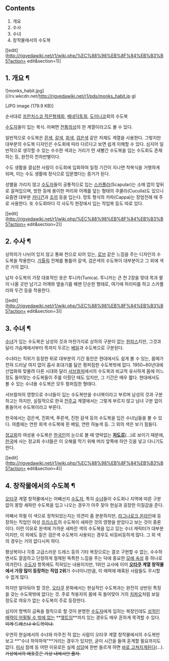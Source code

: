 ## Contents

    

1. 개요 
2. 수사 
3. 수녀 
4. 창작물에서의 수도복 

[[edit](http://rigvedawiki.net/r1/wiki.php/%EC%88%98%EB%8F%84%EB%B3%B5?action=
edit&section=1)]

## 1. 개요 ¶

![monks_habit.jpg](//rv.wkcdn.net/http://rigvedawiki.net/r1/pds/monks_habit.jp
g)

[JPG image (179.9 KB)]

순서대로 [프란치스코 작은형제회](http://www.ofm.or.kr/),
[베네딕토회](%EB%B2%A0%EB%84%A4%EB%94%95%ED%86%A0%ED%9A%8C.md),
[도미니코](%EB%8F%84%EB%AF%B8%EB%8B%88%EC%BD%94.md)회의 수도복

  
[수도자](%EC%88%98%EB%8F%84%EC%9E%90.md)들이 입는 복식. 어쩌면
[전통의상](%EC%A0%84%ED%86%B5%EC%9D%98%EC%83%81.md)의 한 계열이라고도 볼 수 있다.

  

일반적으로 수도복은 [흰색](%ED%9D%B0%EC%83%89.md), [갈색](%EA%B0%88%EC%83%89.md),
[회색](%ED%9A%8C%EC%83%89.md), [검은색](%EA%B2%80%EC%9D%80%EC%83%89.md) 같은
저채도 계열을 사용한다. 그렇지만 대부분의 수도복 디자인은 수도회에 따라 다르다고 보면 쉽게 이해할 수 있다. 심지어 일반적으로 생각할 수
있는 수수한 색과는 거리가 먼 새빨간 수도복을 입는 수도회도 존재하는 등, 완전히 천차만별이다.

  

수도 생활을 결심한 사람이 수도회에 입회하여 일정 기간이 지나면 착복식을 거행하게 되며, 이는 수도 생활에 정식으로 입문했다는 증거가 된다.

  

성별을 가리지 않고 [수도자](%EC%88%98%EB%8F%84%EC%9E%90.md)들이 공통적으로 입는
[스카풀라](%EC%8A%A4%EC%B9%B4%ED%92%80%EB%9D%BC.md)(Scapular)는 소매 없이 앞뒤로 걸쳐입으며,
방한 등에 용이한 머리와 어깨를 덮는 형태의 쿠쿨라(Cuculla)도 있으나 요즘엔 대부분
[카디건](%EC%B9%B4%EB%94%94%EA%B1%B4.md)과 [조끼](%EC%A1%B0%EB%81%BC.md) 등을
입는다. 망토 형식의 카파(Cappa)는 장엄전례 때 주로 사용한다. 또 수도회마다 각 사도직 현장에서 입는 작업복 등도 따로 있다.

  

[[edit](http://rigvedawiki.net/r1/wiki.php/%EC%88%98%EB%8F%84%EB%B3%B5?action=
edit&section=2)]

## 2. 수사 ¶

상하의가 나뉘어 있지 않고 통짜 천으로 되어 있는, [로브](%EB%A1%9C%EB%B8%8C.md) 같은 느낌을 주는 디자인의
수도복을 착용한다. [가톨릭](%EA%B0%80%ED%86%A8%EB%A6%AD.md) 전체를 통틀어 갈색, 검은색의 수도복이
대부분이고 그 외에 색은 거의 없다.

  

남자 수도복의 가장 대표적인 옷은 투니카(Tunica). 투니카는 큰 천 2장을 맞대 목과 팔이 나올 곳만 남기고 어깨와 옆솔기를 꿰맨
단순한 형태로, 여기에 허리띠를 하고 스카풀라와 두건 등을 착용한다.

  

[[edit](http://rigvedawiki.net/r1/wiki.php/%EC%88%98%EB%8F%84%EB%B3%B5?action=
edit&section=3)]

## 3. 수녀 ¶

[수녀](%EC%88%98%EB%85%80.md)가 입는 수도복은 남성의 것과 마찬가지로 상하의 구분이 없는
[원피스](%EC%9B%90%ED%94%BC%EC%8A%A4.md)지만, 그것과 달리 가슴께에서부터 목까지 두르는
[베일](%EB%B2%A0%EC%9D%BC.md)과 수도복으로 구분된다.

  

수녀라는 직위가 등장한 뒤로 대부분의 기간 동안은 현대에서도 쉽게 볼 수 있는, 몸매가 전혀 드러날 여지 없이 흡사 포대기를 닮은 펑퍼짐한
수도복밖에 없다. 1950~60년대에 산업화와 맞물려 다른 시대와 달리
[서브컬처](%EC%84%9C%EB%B8%8C%EC%BB%AC%EC%B2%98.md)에서의 수도복과 비교적 유사하게 몸에 어느 정도
들어맞는 수도복들이 주를 이뤘던 때도 있지만, 그 기간은 매우 짧다. 현대에서도 볼 수 있는 수녀용 수도복은 모두 펑퍼짐한 형태다.

  

서브컬처의 영향으로 수녀들이 입는 수도복만을 수녀복이라고 부르며 남성의 것과 구분하고는 하지만, 실질적으로 한국
[천주교](%EC%B2%9C%EC%A3%BC%EA%B5%90.md) 계열에서는 그렇게 부르지 않고 남녀 구분 없이 통들어서 수도복이라고
부른다.

  

한국에서는 검은색, 진회색, 푸른색, 진한 갈색 등의 수도복을 입은 수녀님들을 볼 수 있다. 여름에는 연한 회색 수도복에 흰 베일, 연한
하늘색 등. 그 외의 색은 보기 힘들다.

  

[정교회](%EC%A0%95%EA%B5%90%ED%9A%8C.md)의 여성용 수도복은
[한국인](%ED%95%9C%EA%B5%AD%EC%9D%B8.md)의 눈으로 볼 때 영락없는
**[차도르](%EC%B0%A8%EB%8F%84%EB%A5%B4.md)**(…)로 보이기 때문에,
[한국](%ED%95%9C%EA%B5%AD.md)에 사는 정교회 수녀들은 이 오해를 막기 위해 머리 앞쪽에 하얀 깃을 넣고 다니기도
한다.

  

[[edit](http://rigvedawiki.net/r1/wiki.php/%EC%88%98%EB%8F%84%EB%B3%B5?action=
edit&section=4)]

## 4. 창작물에서의 수도복 ¶

[오타쿠](%EC%98%A4%ED%83%80%EC%BF%A0.md) 계열 창작물에서는 어째선지
[수도자](%EC%88%98%EB%8F%84%EC%9E%90.md), 특히 [수녀](%EC%88%98%EB%85%80.md)들이
수도회나 지역에 따른 구분 없이 몽땅 새파란 수도복을 입고 나오는 경우가 아주 잦아 현실과 굉장한 이질감을 준다.

  

어째서 하필 이 색으로 정착되었는지는 의견이 좀 분분하지만, [라그나로크 온라인](%EB%9D%BC%EA%B7%B8%EB%82%98%EB%A1%9C%ED%81%AC%20%EC%98%A8%EB%9D%BC%EC%9D%B8.md)에 등장하는 직업인 여성
[프리스트](%ED%94%84%EB%A6%AC%EC%8A%A4%ED%8A%B8.md)의 수도복이 새파란 것의 영향을 받았다고 보는 것이
중론이다. 이런 이유로 원색에 가까운 새파란 색의 수도복을 입고 있는 수녀 캐릭터가 대부분이지만, 이 외에도 짙은 검은색 수도복이 사용되는
경우도 비등비등하게 많다. 그 외 색의 경우는 거의 없다시피 하다.

  

평상복이나 각종 고급스러운 드레스 등의 기타 복장으로는 결코 구현할 수 없는, 수수하면서도 깔끔하고 단정하게 절제된 독특한 느낌을 주는 덕에
중요한 [모에 속성](%EB%AA%A8%EC%97%90%20%EC%86%8D%EC%84%B1.md) 중 하나로 여겨진다.
[수도자](%EC%88%98%EB%8F%84%EC%9E%90.md) 항목에도 적혀있는 내용이지만, 1위인 교사에 이어
**[오타쿠](%EC%98%A4%ED%83%80%EC%BF%A0.md) 계열 창작물에서 가장 많이 등장하는 직업 2위**가
수녀이니만큼, 이 매력에 매혹된 사람들도 무시할 수 없게 많다.

  

하지만 알아둬야 할 것은, [오타쿠](%EC%98%A4%ED%83%80%EC%BF%A0.md) 문화에서는 현실적인 수도복과는 완전히
상반된 특징을 갖는 수도복밖에 없다는 것. 주로 착용자의 몸에 꼭 들어맞아 거의
[치파오](%EC%B9%98%ED%8C%8C%EC%98%A4.md)처럼 보일 정도로 여유가 없는 수도복이 주로 등장한다.

  

심지어 명백히 금욕을 철칙으로 할 것이 분명한 [수도자](%EC%88%98%EB%8F%84%EC%9E%90.md)에게 입히는 복장인데도
[성적인 매력이 어필될 수 밖에 없는](%EC%83%89%EA%B8%B0%EB%8B%B4%EB%8B%B9.md)
**[옆트임](%EC%98%86%ED%8A%B8%EC%9E%84.md)**까지 있는 경우도 매우 흔하게 목격할 수 있다. <del>이게
드레스냐 수도복이냐.</del>

  

우연히 현실에서의 수녀와 마주친 적 없는 사람이 오타쿠 계열 창작물에서의 수도복만 보고 **"수녀 하악하악"**거리는 경우가 있지만, 굳이
시간을 들여 훈계할 필요까지도 없다. [미사](%EB%AF%B8%EC%82%AC.md) 참례 등 어떤 이유로든 실제
[성당](%EC%84%B1%EB%8B%B9.md)에 한번 들르게 하면 [바로 고쳐지게된다](%EC%84%AD%EA%B3%B5%ED%98%B8%EB%A3%A1.md)(…). <del>가상에서의 애호증은 가상 내에서만
풀자.</del>


